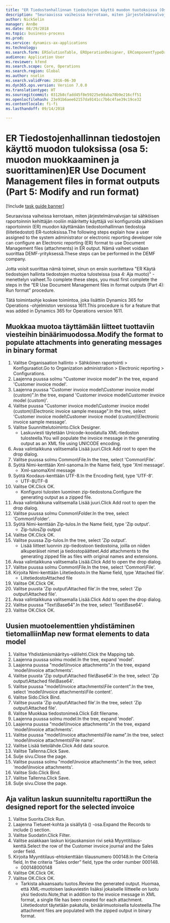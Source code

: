 ```yaml
--- 
title: "ER Tiedostonhallinnan tiedostojen käyttö muodon tuotoksissa (Osa 5 – Muodon muokkaaminen ja suorittaminen)"
description: "Seuraavissa vaiheissa kerrotaan, miten järjestelmänvalvojan tai sähköisen raportoinnin kehittäjän rooliin määritetty käyttäjä voi konfiguroida sähköisen raportoinnin (ER) muodon käyttämään tiedostonhallinnan tiedostoja (liitetiedostot) ER-tuotoksissa."
author: NickSelin
manager: AnnBe
ms.date: 08/29/2018
ms.topic: business-process
ms.prod: 
ms.service: dynamics-ax-applications
ms.technology: 
ms.search.form: ERSolutionTable, EROperationDesigner, ERComponentTypeDropDialog, ERExpressionDesignerFormula, SysQueryForm
audience: Application User
ms.reviewer: kfend
ms.search.scope: Core, Operations
ms.search.region: Global
ms.author: nselin
ms.search.validFrom: 2016-06-30
ms.dyn365.ops.version: Version 7.0.0
ms.translationtype: HT
ms.sourcegitcommit: 0312b8cfadd45f8e59225e9daba78b9e216cff51
ms.openlocfilehash: 23e91b6aee62157da9141cc7b6c4fae39c19ce32
ms.contentlocale: fi-fi
ms.lasthandoff: 09/14/2018

---
```

# <a name="er-use-document-management-files-in-format-outputs-part-5-modify-and-run-format"></a><span data-ttu-id="acbc5-103">ER Tiedostojenhallinnan tiedostojen käyttö muodon tuloksissa (osa 5: muodon muokkaaminen ja suorittaminen)</span><span class="sxs-lookup"><span data-stu-id="acbc5-103">ER Use Document Management files in format outputs (Part 5: Modify and run format)</span></span>

[!include [task guide banner](../../includes/task-guide-banner.md)]

<span data-ttu-id="acbc5-104">Seuraavissa vaiheissa kerrotaan, miten järjestelmänvalvojan tai sähköisen raportoinnin kehittäjän rooliin määritetty käyttäjä voi konfiguroida sähköisen raportoinnin (ER) muodon käyttämään tiedostonhallinnan tiedostoja (liitetiedostot) ER-tuotoksissa.</span><span class="sxs-lookup"><span data-stu-id="acbc5-104">The following steps explain how a user assigned to the system administrator or electronic reporting developer role can configure an Electronic reporting (ER) format to use Document Management files (attachments) in ER output.</span></span> <span data-ttu-id="acbc5-105">Nämä vaiheet voidaan suorittaa DEMF-yrityksessä.</span><span class="sxs-lookup"><span data-stu-id="acbc5-105">These steps can be performed in the DEMF company.</span></span>

<span data-ttu-id="acbc5-106">Jotta voisit suorittaa nämä toimet, sinun on ensin suoritettava "ER Käytä tiedostojen hallinta tiedostojen muotoa tulosteissa (osa 4: Aja muoto)" -menettelyn vaiheet.</span><span class="sxs-lookup"><span data-stu-id="acbc5-106">To complete these steps, you must first complete the steps in the “ER Use Document Management files in format outputs (Part 4): Run format” procedure.</span></span>

<span data-ttu-id="acbc5-107">Tätä toimintaohje koskee toimintoa, joka lisättiin Dynamics 365 for Operations -ohjelmiston versiossa 1611.</span><span class="sxs-lookup"><span data-stu-id="acbc5-107">This procedure is for a feature that was added in Dynamics 365 for Operations version 1611.</span></span>


## <a name="modify-the-format-to-populate-attachments-into-generating-messages-in-binary-format"></a><span data-ttu-id="acbc5-108">Muokkaa muotoa täyttämään liitteet tuottaviin viesteihin binäärimuodossa.</span><span class="sxs-lookup"><span data-stu-id="acbc5-108">Modify the format to populate attachments into generating messages in binary format</span></span>
1. <span data-ttu-id="acbc5-109">Valitse Organisaation hallinto > Sähköinen raportointi > Konfiguraatiot.</span><span class="sxs-lookup"><span data-stu-id="acbc5-109">Go to Organization administration > Electronic reporting > Configurations.</span></span>
2. <span data-ttu-id="acbc5-110">Laajenna puussa solmu "Customer invoice model".</span><span class="sxs-lookup"><span data-stu-id="acbc5-110">In the tree, expand 'Customer invoice model'.</span></span>
3. <span data-ttu-id="acbc5-111">Laajenna puussa "Customer invoice model\Customer invoice model (custom)".</span><span class="sxs-lookup"><span data-stu-id="acbc5-111">In the tree, expand 'Customer invoice model\Customer invoice model (custom)'.</span></span>
4. <span data-ttu-id="acbc5-112">Valitse puussa "Customer invoice model\Customer invoice model (custom)\Electronic invoice sample message".</span><span class="sxs-lookup"><span data-stu-id="acbc5-112">In the tree, select 'Customer invoice model\Customer invoice model (custom)\Electronic invoice sample message'.</span></span>
5. <span data-ttu-id="acbc5-113">Valitse Suunnittelutoiminto.</span><span class="sxs-lookup"><span data-stu-id="acbc5-113">Click Designer.</span></span>
    * <span data-ttu-id="acbc5-114">Laskuviesti täytetään Unicode-koodatulla XML-tiedoston tulosteella.</span><span class="sxs-lookup"><span data-stu-id="acbc5-114">You will populate the invoice message in the generating output as an XML file using UNICODE encoding.</span></span>  
6. <span data-ttu-id="acbc5-115">Avaa valintaikkuna valitsemalla Lisää juuri.</span><span class="sxs-lookup"><span data-stu-id="acbc5-115">Click Add root to open the drop dialog.</span></span>
7. <span data-ttu-id="acbc5-116">Valitse puussa solmu Common\File.</span><span class="sxs-lookup"><span data-stu-id="acbc5-116">In the tree, select 'Common\File'.</span></span>
8. <span data-ttu-id="acbc5-117">Syötä Nimi-kenttään Xml-sanoma.</span><span class="sxs-lookup"><span data-stu-id="acbc5-117">In the Name field, type 'Xml message'.</span></span>
    * <span data-ttu-id="acbc5-118">Xml-sanoma</span><span class="sxs-lookup"><span data-stu-id="acbc5-118">Xml message</span></span>  
9. <span data-ttu-id="acbc5-119">Syötä Koodaus-kenttään UTF-8.</span><span class="sxs-lookup"><span data-stu-id="acbc5-119">In the Encoding field, type 'UTF-8'.</span></span>
    * <span data-ttu-id="acbc5-120">UTF-8</span><span class="sxs-lookup"><span data-stu-id="acbc5-120">UTF-8</span></span>  
10. <span data-ttu-id="acbc5-121">Valitse OK.</span><span class="sxs-lookup"><span data-stu-id="acbc5-121">Click OK.</span></span>
    * <span data-ttu-id="acbc5-122">Konfiguroi tulosten luominen zip-tiedostona.</span><span class="sxs-lookup"><span data-stu-id="acbc5-122">Configure the generating output as a zipped file.</span></span>  
11. <span data-ttu-id="acbc5-123">Avaa valintaikkuna valitsemalla Lisää juuri.</span><span class="sxs-lookup"><span data-stu-id="acbc5-123">Click Add root to open the drop dialog.</span></span>
12. <span data-ttu-id="acbc5-124">Valitse puussa solmu Common\Folder.</span><span class="sxs-lookup"><span data-stu-id="acbc5-124">In the tree, select 'Common\Folder'.</span></span>
13. <span data-ttu-id="acbc5-125">Syötä Nimi-kenttään Zip-tulos.</span><span class="sxs-lookup"><span data-stu-id="acbc5-125">In the Name field, type 'Zip output'.</span></span>
    * <span data-ttu-id="acbc5-126">Zip-tulos</span><span class="sxs-lookup"><span data-stu-id="acbc5-126">Zip output</span></span>  
14. <span data-ttu-id="acbc5-127">Valitse OK.</span><span class="sxs-lookup"><span data-stu-id="acbc5-127">Click OK.</span></span>
15. <span data-ttu-id="acbc5-128">Valitse puussa Zip-tulos.</span><span class="sxs-lookup"><span data-stu-id="acbc5-128">In the tree, select 'Zip output'.</span></span>
    * <span data-ttu-id="acbc5-129">Lisää liitteet luonnin zip-tiedostoon tiedostoina, joilla on niiden alkuperäiset nimet ja tiedostopäätteet.</span><span class="sxs-lookup"><span data-stu-id="acbc5-129">Add attachments to the generating zipped file as files with original names and extensions.</span></span>  
16. <span data-ttu-id="acbc5-130">Avaa valintaikkuna valitsemalla Lisää.</span><span class="sxs-lookup"><span data-stu-id="acbc5-130">Click Add to open the drop dialog.</span></span>
17. <span data-ttu-id="acbc5-131">Valitse puussa solmu Common\File.</span><span class="sxs-lookup"><span data-stu-id="acbc5-131">In the tree, select 'Common\File'.</span></span>
18. <span data-ttu-id="acbc5-132">Kirjoita Nimi-kenttään Liitetiedosto.</span><span class="sxs-lookup"><span data-stu-id="acbc5-132">In the Name field, type 'Attached file'.</span></span>
    * <span data-ttu-id="acbc5-133">Liitetiedosto</span><span class="sxs-lookup"><span data-stu-id="acbc5-133">Attached file</span></span>  
19. <span data-ttu-id="acbc5-134">Valitse OK.</span><span class="sxs-lookup"><span data-stu-id="acbc5-134">Click OK.</span></span>
20. <span data-ttu-id="acbc5-135">Valitse puusta 'Zip output\Attached file'.</span><span class="sxs-lookup"><span data-stu-id="acbc5-135">In the tree, select 'Zip output\Attached file'.</span></span>
21. <span data-ttu-id="acbc5-136">Avaa valintaikkuna valitsemalla Lisää.</span><span class="sxs-lookup"><span data-stu-id="acbc5-136">Click Add to open the drop dialog.</span></span>
22. <span data-ttu-id="acbc5-137">Valitse puussa "Text\Base64".</span><span class="sxs-lookup"><span data-stu-id="acbc5-137">In the tree, select 'Text\Base64'.</span></span>
23. <span data-ttu-id="acbc5-138">Valitse OK.</span><span class="sxs-lookup"><span data-stu-id="acbc5-138">Click OK.</span></span>

## <a name="map-new-format-elements-to-data-model"></a><span data-ttu-id="acbc5-139">Uusien muotoelementtien yhdistäminen tietomalliin</span><span class="sxs-lookup"><span data-stu-id="acbc5-139">Map new format elements to data model</span></span>
1. <span data-ttu-id="acbc5-140">Valitse Yhdistämismääritys-välilehti.</span><span class="sxs-lookup"><span data-stu-id="acbc5-140">Click the Mapping tab.</span></span>
2. <span data-ttu-id="acbc5-141">Laajenna puussa solmu model.</span><span class="sxs-lookup"><span data-stu-id="acbc5-141">In the tree, expand 'model'.</span></span>
3. <span data-ttu-id="acbc5-142">Laajenna puussa "model\Invoice attachments".</span><span class="sxs-lookup"><span data-stu-id="acbc5-142">In the tree, expand 'model\Invoice attachments'.</span></span>
4. <span data-ttu-id="acbc5-143">Valitse puusta 'Zip output\Attached file\Base64'.</span><span class="sxs-lookup"><span data-stu-id="acbc5-143">In the tree, select 'Zip output\Attached file\Base64'.</span></span>
5. <span data-ttu-id="acbc5-144">Valitse puussa "model\Invoice attachments\File content".</span><span class="sxs-lookup"><span data-stu-id="acbc5-144">In the tree, select 'model\Invoice attachments\File content'.</span></span>
6. <span data-ttu-id="acbc5-145">Valitse Sido.</span><span class="sxs-lookup"><span data-stu-id="acbc5-145">Click Bind.</span></span>
7. <span data-ttu-id="acbc5-146">Valitse puusta 'Zip output\Attached file'.</span><span class="sxs-lookup"><span data-stu-id="acbc5-146">In the tree, select 'Zip output\Attached file'.</span></span>
8. <span data-ttu-id="acbc5-147">Valitse Muokkaa tiedostonimeä.</span><span class="sxs-lookup"><span data-stu-id="acbc5-147">Click Edit filename.</span></span>
9. <span data-ttu-id="acbc5-148">Laajenna puussa solmu model.</span><span class="sxs-lookup"><span data-stu-id="acbc5-148">In the tree, expand 'model'.</span></span>
10. <span data-ttu-id="acbc5-149">Laajenna puussa "model\Invoice attachments".</span><span class="sxs-lookup"><span data-stu-id="acbc5-149">In the tree, expand 'model\Invoice attachments'.</span></span>
11. <span data-ttu-id="acbc5-150">Valitse puussa "model\Invoice attachments\File name".</span><span class="sxs-lookup"><span data-stu-id="acbc5-150">In the tree, select 'model\Invoice attachments\File name'.</span></span>
12. <span data-ttu-id="acbc5-151">Valitse Lisää tietolähde.</span><span class="sxs-lookup"><span data-stu-id="acbc5-151">Click Add data source.</span></span>
13. <span data-ttu-id="acbc5-152">Valitse Tallenna.</span><span class="sxs-lookup"><span data-stu-id="acbc5-152">Click Save.</span></span>
14. <span data-ttu-id="acbc5-153">Sulje sivu.</span><span class="sxs-lookup"><span data-stu-id="acbc5-153">Close the page.</span></span>
15. <span data-ttu-id="acbc5-154">Valitse puussa solmu "model\Invoice attachments".</span><span class="sxs-lookup"><span data-stu-id="acbc5-154">In the tree, select 'model\Invoice attachments'.</span></span>
16. <span data-ttu-id="acbc5-155">Valitse Sido.</span><span class="sxs-lookup"><span data-stu-id="acbc5-155">Click Bind.</span></span>
17. <span data-ttu-id="acbc5-156">Valitse Tallenna.</span><span class="sxs-lookup"><span data-stu-id="acbc5-156">Click Save.</span></span>
18. <span data-ttu-id="acbc5-157">Sulje sivu.</span><span class="sxs-lookup"><span data-stu-id="acbc5-157">Close the page.</span></span>

## <a name="run-the-designed-report-for-the-selected-invoice"></a><span data-ttu-id="acbc5-158">Aja valitun laskun suunniteltu raportti</span><span class="sxs-lookup"><span data-stu-id="acbc5-158">Run the designed report for the selected invoice</span></span>
1. <span data-ttu-id="acbc5-159">Valitse Suorita.</span><span class="sxs-lookup"><span data-stu-id="acbc5-159">Click Run.</span></span>
2. <span data-ttu-id="acbc5-160">Laajenna Tietueet-kohta ja sisällytä () -osa.</span><span class="sxs-lookup"><span data-stu-id="acbc5-160">Expand the Records to include () section.</span></span>
3. <span data-ttu-id="acbc5-161">Valitse Suodatin.</span><span class="sxs-lookup"><span data-stu-id="acbc5-161">Click Filter.</span></span>
4. <span data-ttu-id="acbc5-162">Valitse asiakkaan laskun kirjauskansion rivi sekä Myyntitilaus-kenttä.</span><span class="sxs-lookup"><span data-stu-id="acbc5-162">Select the row of the Customer invoice journal and the Sales order field.</span></span>
5. <span data-ttu-id="acbc5-163">Kirjoita Myyntitilaus-ehtokenttään tilausnumero 000148.</span><span class="sxs-lookup"><span data-stu-id="acbc5-163">In the Criteria field, In the criteria “Sales order” field, type the order number 000148.</span></span>
    * <span data-ttu-id="acbc5-164">000148</span><span class="sxs-lookup"><span data-stu-id="acbc5-164">000148</span></span>  
6. <span data-ttu-id="acbc5-165">Valitse OK.</span><span class="sxs-lookup"><span data-stu-id="acbc5-165">Click OK.</span></span>
7. <span data-ttu-id="acbc5-166">Valitse OK.</span><span class="sxs-lookup"><span data-stu-id="acbc5-166">Click OK.</span></span>
    * <span data-ttu-id="acbc5-167">Tarkista aikaansaatu tuotos.</span><span class="sxs-lookup"><span data-stu-id="acbc5-167">Review the generated output.</span></span> <span data-ttu-id="acbc5-168">Huomaa, että XML-muotoisen laskuviestin lisäksi jokaiselle liitteelle on luotu yksi tiedosto.</span><span class="sxs-lookup"><span data-stu-id="acbc5-168">Note,that in addition to the invoice message in XML format, a single file has been created for each attachment.</span></span> <span data-ttu-id="acbc5-169">Liitetiedostot täytetään pakatulla, binäärimuotoisella tulosteella.</span><span class="sxs-lookup"><span data-stu-id="acbc5-169">The attachment files are populated with the zipped output in binary format.</span></span>  


